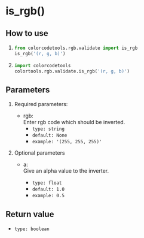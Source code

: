 # is_rgb()

## How to use

1. ```python
   from colorcodetools.rgb.validate import is_rgb
   is_rgb('(r, g, b)')
   ```
2. ```python
   import colorcodetools
   colortools.rgb.validate.is_rgb('(r, g, b)')
   ```

## Parameters

1. Required parameters:

   - rgb:  
      Enter rgb code which should be inverted.
     - `type: string`
     - `default: None`
     - `example: '(255, 255, 255)'`

2. Optional parameters

   - a:  
     Give an alpha value to the inverter.

     - `type: float`
     - `default: 1.0`
     - `example: 0.5`

## Return value

- `type: boolean`
